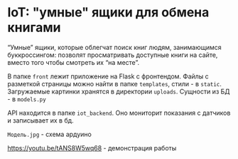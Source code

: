 # IoT: "умные" ящики для обмена книгами
“Умные” ящики, которые облегчат поиск книг людям, занимающимся буккроссингом: позволят просматривать доступные книги на сайте, вместо того чтобы смотреть их “на месте”.

В папке `front` лежит приложение на Flask с фронтендом. Файлы с разметкой страницы можно найти в папке `templates`, стили - в `static`. Загружаемые картинки хранятся в директории `uploads`. Сущности из БД - в `models.py`

API находится в папке `iot_backend`. Оно мониторит показания с датчиков и записывает их в бд.

`Модель.jpg` - схема ардуино

https://youtu.be/tANS8W5wq68 - демонстрация работы
